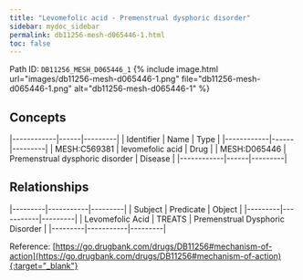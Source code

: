 ```yaml
---
title: "Levomefolic acid - Premenstrual dysphoric disorder"
sidebar: mydoc_sidebar
permalink: db11256-mesh-d065446-1.html
toc: false 
---
```



Path ID: `DB11256_MESH_D065446_1`
{% include image.html url="images/db11256-mesh-d065446-1.png" file="db11256-mesh-d065446-1.png" alt="db11256-mesh-d065446-1" %}

## Concepts

|------------|------|---------|
| Identifier | Name | Type    |
|------------|------|---------|
| MESH:C569381 | levomefolic acid | Drug |
| MESH:D065446 | Premenstrual dysphoric disorder | Disease |
|------------|------|---------|

## Relationships

|---------|-----------|---------|
| Subject | Predicate | Object  |
|---------|-----------|---------|
| Levomefolic Acid | TREATS | Premenstrual Dysphoric Disorder |
|---------|-----------|---------|

Reference: [https://go.drugbank.com/drugs/DB11256#mechanism-of-action](https://go.drugbank.com/drugs/DB11256#mechanism-of-action){:target="_blank"}